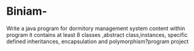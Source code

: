 # Biniam-
Write a java program for dormitory management system content  within program it contains  at least 8 classes ,abstract class,instances, specific defined inheritances, encapsulation and polymorphism?program project
